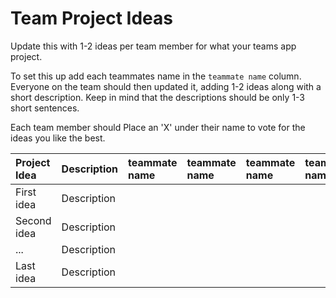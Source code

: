 # Team Project Ideas

Update this with 1-2 ideas per team member for what your teams app project.

To set this up add each teammates name in the `teammate name` column. Everyone
on the team should then updated it, adding 1-2 ideas along with a short
description. Keep in mind that the descriptions should be only 1-3 short
sentences.

Each team member should Place an 'X' under their name to vote for the ideas
you like the best.

| Project Idea | Description | teammate name | teammate name | teammate name | teammate name | teammate name | teammate name |
| :----------- | :---------- | :------------ | :------------ | :------------ | :------------ | :------------ | :------------ |
| First idea   | Description |               |               |               |               |               |               |
| Second idea  | Description |               |               |               |               |               |               |
| ...          | Description |               |               |               |               |               |               |
| Last idea    | Description |               |               |               |               |               |               |
